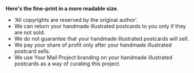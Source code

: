 **Here's the fine-print in a more readable size**.

- ‘All copyrights are reserved by the original author’.
- We can return your handmade illustrated postcards to you only if they are not sold.
- We do not guarantee that your handmade illustrated postcards will sell.
- We pay your share of profit only after your handmade illustrated postcard sells.
- We use Your Mail Project branding on your handmade illustrated postcards as a way of curating this project.
